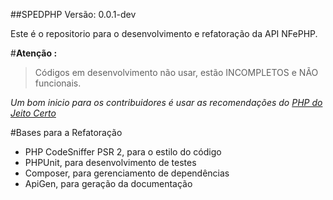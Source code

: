 ##SPEDPHP    Versão: 0.0.1-dev  

  
Este é o repositorio para o desenvolvimento e refatoração da API NFePHP.

#**Atenção :**

> Códigos em desenvolvimento não usar, estão INCOMPLETOS e NÃO funcionais.


_Um bom inicio para os contribuidores é usar as recomendações do [PHP do Jeito Certo](http://br.phptherightway.com/)_


#Bases para a Refatoração


- PHP CodeSniffer PSR 2, para o estilo do código
- PHPUnit, para desenvolvimento de testes
- Composer, para gerenciamento de dependências
- ApiGen, para geração da documentação

